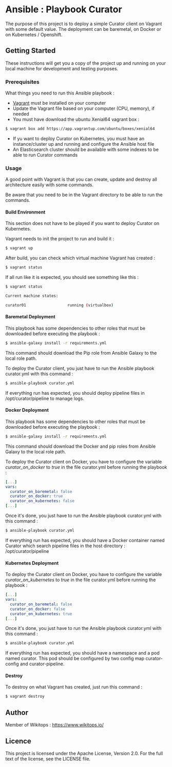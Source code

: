# Ansible : Playbook Curator

The purpose of this project is to deploy a simple Curator client on Vagrant with some default value. The deployment can be baremetal, on Docker or on Kubernetes / Openshift.

## Getting Started

These instructions will get you a copy of the project up and running on your local machine for development and testing purposes.

### Prerequisites

What things you need to run this Ansible playbook :

*   [Vagrant](https://www.vagrantup.com/docs/installation/) must be installed on your computer
*   Update the Vagrant file based on your computer (CPU, memory), if needed
*   You must have download the ubuntu Xenial64 vagrant box :

```bash
$ vagrant box add https://app.vagrantup.com/ubuntu/boxes/xenial64
```
*   If yu want to deploy Curator on Kubernetes, you must have an instance/cluster up and running and configure the Ansible host file
*   An Elasticsearch cluster should be available with some indexes to be able to run Curator commands

### Usage

A good point with Vagrant is that you can create, update and destroy all architecture easily with some commands.

Be aware that you need to be in the Vagrant directory to be able to run the commands.

#### Build Environment

This section does not have to be played if you want to deploy Curator on Kubernetes.

Vagrant needs to init the project to run and build it :

```bash
$ vagrant up
```

After build, you can check which virtual machine Vagrant has created :

```bash
$ vagrant status
```

If all run like it is expected, you should see something like this :

```bash
$ vagrant status

Current machine states:

curator01                  running (virtualbox)
```

#### Baremetal Deployment

This playbook has some dependencies to other roles that must be downloaded before executing the playbook :

```bash
$ ansible-galaxy install -r requirements.yml
```

This command should download the Pip role from Ansible Galaxy to the local role path.

To deploy the Curator client, you just have to run the Ansible playbook curator.yml with this command :

```bash
$ ansible-playbook curator.yml
```

If everything run has expected, you should deploy pipeline files in /opt/curator/pipeline to manage logs.

#### Docker Deployment

This playbook has some dependencies to other roles that must be downloaded before executing the playbook :

```bash
$ ansible-galaxy install -r requirements.yml
```

This command should download the Docker and pip roles from Ansible Galaxy to the local role path.

To deploy the Curator client on Docker, you have to configure the variable *curator_on_docker* to *true* in the file curator.yml before running the playbook :

```yaml
[...]
vars:
  curator_on_baremetal: false
  curator_on_docker: true
  curator_on_kubernetes: false
[...]
```

Once it's done, you just have to run the Ansible playbook curator.yml with this command :

```bash
$ ansible-playbook curator.yml
```

If everything run has expected, you should have a Docker container named Curator which search pipeline files in the host directory : /opt/curator/pipeline

#### Kubernetes Deployment

To deploy the Curator client on Docker, you have to configure the variable *curator_on_kubernetes* to *true* in the file curator.yml before running the playbook :

```yaml
[...]
vars:
  curator_on_baremetal: false
  curator_on_docker: false
  curator_on_kubernetes: true
[...]
```

Once it's done, you just have to run the Ansible playbook curator.yml with this command :

```bash
$ ansible-playbook curator.yml
```

If everything run has expected, you should have a namespace and a pod named curator. This pod should be configured by two config map curator-config and curator-pipeline.

#### Destroy

To destroy on what Vagrant has created, just run this command :

```bash
$ vagrant destroy
```

## Author

Member of Wikitops : https://www.wikitops.io/

## Licence

This project is licensed under the Apache License, Version 2.0. For the full text of the license, see the LICENSE file.
